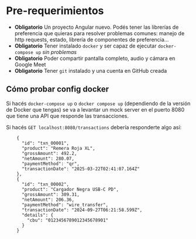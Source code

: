 # Pre-requerimientos

- **Obligatorio** Un proyecto Angular nuevo. Podés tener las librerías de preferencia que quieras para resolver problemas comunes: manejo de http requests, estado, librería de componentes de preferencia...
- **Obligatorio** Tener instalado `docker` y ser capaz de ejecutar `docker-compose up` *sin problemas*
- **Obligatorio** Poder compartir pantalla completo, audio y cámara en Google Meet
- **Obligatorio** Tener `git` instalado y una cuenta en GitHub creada

## Cómo probar config docker

Si hacés `docker-compose up` o `docker compose up` (dependiendo de la versión de Docker que tengas) se va a levantar un mock server en el puerto 8080 que tiene una API que responde las transacciones.

Si hacés `GET localhost:8080/transactions` debería responderte algo así:

```
    {
      "id": "txn_00001",
      "product": "Remera Roja XL",
      "grossAmount": 492.2,
      "netAmount": 280.07,
      "paymentMethod": "qr",
      "transactionDate": "2025-03-22T02:41:07.164Z"
    },
    {
      "id": "txn_00002",
      "product": "Cargador Negra USB-C PD",
      "grossAmount": 309.31,
      "netAmount": 206.36,
      "paymentMethod": "wire_transfer",
      "transactionDate": "2024-09-27T06:21:58.599Z",
      "details": {
        "cbu": "0123456789012345678901"
      }
    }
```
